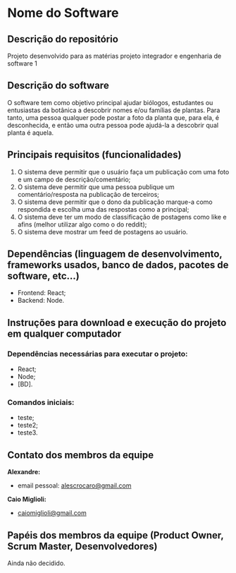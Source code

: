 # Nome do Software

## Descrição do repositório
Projeto desenvolvido para as matérias projeto integrador e engenharia de software 1

## Descrição do software
O software tem como objetivo principal ajudar biólogos, estudantes ou entusiastas da botânica a descobrir nomes e/ou famílias de plantas. Para tanto, uma pessoa qualquer pode postar a foto da planta que, para ela, é desconhecida, e então uma outra pessoa pode ajudá-la a descobrir qual planta é aquela.


## Principais requisitos (funcionalidades)
1. O sistema deve permitir que o usuário faça um publicação com uma foto e um campo de descrição/comentário;
2. O sistema deve permitir que uma pessoa publique um comentário/resposta na publicação de terceiros;
3. O sistema deve permitir que o dono da publicação marque-a como respondida e escolha uma das respostas como a principal;
4. O sistema deve ter um modo de classificação de postagens como like e afins (melhor utilizar algo como o do reddit);
5. O sistema deve mostrar um feed de postagens ao usuário.


## Dependências (linguagem de desenvolvimento, frameworks usados, banco de dados, pacotes de software, etc...)
- Frontend: React;
- Backend: Node.


## Instruções para download e execução do projeto em qualquer computador
### Dependências necessárias para executar o projeto:
- React;
- Node;
- [BD].

### Comandos iniciais:
- teste;
- teste2;
- teste3.

## Contato dos membros da equipe
**Alexandre:**
  - email pessoal: alescrocaro@gmail.com
  
**Caio Miglioli:**
  - caiomiglioli@gmail.com


## Papéis dos membros da equipe (Product Owner, Scrum Master, Desenvolvedores)
Ainda não decidido.
